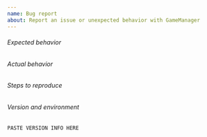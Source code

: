 ```yaml
---
name: Bug report
about: Report an issue or unexpected behavior with GameManager
---
```


<!--
Before creating the issue, please make sure that...

* You are using the latest version of GameManager (active development happens in the dev branch).
* Your version of GameManager is compiled with optimization turned off (see here: https://github.com/tkashkin/GameManager/issues/162 for more info)
* There isn't already an open issue for your problem.

If you have multiple unrelated problems, create separate issues rather than combining them into one.

Note that leaving sections blank or being vague will make it difficult to help you.
-->

###### Expected behavior



###### Actual behavior



###### Steps to reproduce



###### Version and environment

<!--
Paste GameManager version and environment info below.

To get version and environment info either:
* Run this in your terminal: `io.playnux.gamemanager -v`
or:
* Open GameManager settings
* Open About page of settings dialog
* Click Copy button in top right of about page
-->
```
PASTE VERSION INFO HERE
```
